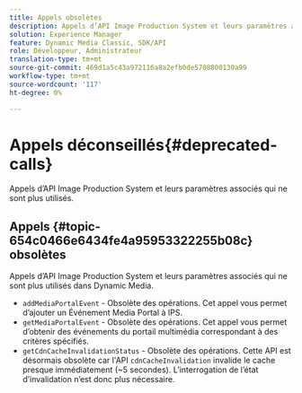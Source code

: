 ```yaml
---
title: Appels obsolètes
description: Appels d’API Image Production System et leurs paramètres associés qui ne sont plus utilisés dans Dynamic Media.
solution: Experience Manager
feature: Dynamic Media Classic, SDK/API
role: Développeur, Administrateur
translation-type: tm+mt
source-git-commit: 469d1a5c43a972116a8a2efb0de5708800130a99
workflow-type: tm+mt
source-wordcount: '117'
ht-degree: 0%

---
```



# Appels déconseillés{#deprecated-calls}

Appels d’API Image Production System et leurs paramètres associés qui ne sont plus utilisés.

## Appels {#topic-654c0466e6434fe4a95953322255b08c} obsolètes

Appels d’API Image Production System et leurs paramètres associés qui ne sont plus utilisés dans Dynamic Media.

* `addMediaPortalEvent` - Obsolète des opérations. Cet appel vous permet d’ajouter un Événement Media Portal à IPS.
* `getMediaPortalEvent` - Obsolète des opérations. Cet appel vous permet d’obtenir des événements du portail multimédia correspondant à des critères spécifiés.
* `getCdnCacheInvalidationStatus` - Obsolète des opérations. Cette API est désormais obsolète car l&#39;API `cdnCacheInvalidation` invalide le cache presque immédiatement (~5 secondes). L’interrogation de l’état d’invalidation n’est donc plus nécessaire.

